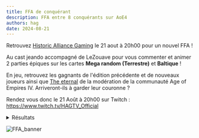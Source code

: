 ```yaml
---
title: FFA de conquérant
description: FFA entre 8 conquérants sur AoE4
authors: hag
date: 2024-08-21
---
```


Retrouvez [Historic Alliance Gaming](/docs/organisations/historic-alliance-gaming) le 21 aout à 20h00 pour un nouvel FFA !

<!-- truncate -->

Au cast jeando accompagné de LeZouave pour vous commenter et animer 2 parties épiques sur les cartes **Mega random (Terrestre)** et **Baltique** !

En jeu, retrouvez les gagnants de l'édition précédente et de nouveaux joueurs ainsi que [The eternal](/docs/creators/the_eternal) de la modération de la communauté Age of Empires IV.
Arriveront-ils à garder leur couronne ? 

Rendez vous donc le 21 Août à 20h00 sur Twitch : https://www.twitch.tv/HAGTV_Official

<details> 
  <summary>Résultats</summary>
    <div class='center_item'>
        | Classement | Joueurs         | Scores    |
        |------------|-----------------|-----------|
        | 🥇 1ier     | Sas             | 34 points |
        | 🥈 2ième    | Vanderdorf      | 22 points |
        | 🥉 3ième    | Elyona          | 13 points |
        | 4ième      | The Eternal     | 12 points |
        | 5ième      | Cosmos          | 11 points |
        | 6ième      | Naheulbeuk      | 7 points  |
        | 7ième      | Trakor          | 4 points  |
        | 8ième      | Symbiose Legend | 3 points  |
    </div>
</details>

![FFA_banner](/img/organisations/hag/FFA_2nd_Edition.png)
